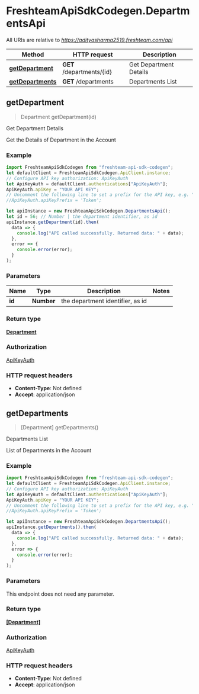 # FreshteamApiSdkCodegen.DepartmentsApi

All URIs are relative to *https://adityasharma2519.freshteam.com/api*

| Method                                                 | HTTP request              | Description            |
| ------------------------------------------------------ | ------------------------- | ---------------------- |
| [**getDepartment**](DepartmentsApi.md#getDepartment)   | **GET** /departments/{id} | Get Department Details |
| [**getDepartments**](DepartmentsApi.md#getDepartments) | **GET** /departments      | Departments List       |

## getDepartment

> Department getDepartment(id)

Get Department Details

Get the Details of Department in the Account

### Example

```javascript
import FreshteamApiSdkCodegen from "freshteam-api-sdk-codegen";
let defaultClient = FreshteamApiSdkCodegen.ApiClient.instance;
// Configure API key authorization: ApiKeyAuth
let ApiKeyAuth = defaultClient.authentications["ApiKeyAuth"];
ApiKeyAuth.apiKey = "YOUR API KEY";
// Uncomment the following line to set a prefix for the API key, e.g. "Token" (defaults to null)
//ApiKeyAuth.apiKeyPrefix = 'Token';

let apiInstance = new FreshteamApiSdkCodegen.DepartmentsApi();
let id = 56; // Number | the department identifier, as id
apiInstance.getDepartment(id).then(
  data => {
    console.log("API called successfully. Returned data: " + data);
  },
  error => {
    console.error(error);
  }
);
```

### Parameters

| Name   | Type       | Description                      | Notes |
| ------ | ---------- | -------------------------------- | ----- |
| **id** | **Number** | the department identifier, as id |

### Return type

[**Department**](Department.md)

### Authorization

[ApiKeyAuth](../README.md#ApiKeyAuth)

### HTTP request headers

- **Content-Type**: Not defined
- **Accept**: application/json

## getDepartments

> [Department] getDepartments()

Departments List

List of Departments in the Account

### Example

```javascript
import FreshteamApiSdkCodegen from "freshteam-api-sdk-codegen";
let defaultClient = FreshteamApiSdkCodegen.ApiClient.instance;
// Configure API key authorization: ApiKeyAuth
let ApiKeyAuth = defaultClient.authentications["ApiKeyAuth"];
ApiKeyAuth.apiKey = "YOUR API KEY";
// Uncomment the following line to set a prefix for the API key, e.g. "Token" (defaults to null)
//ApiKeyAuth.apiKeyPrefix = 'Token';

let apiInstance = new FreshteamApiSdkCodegen.DepartmentsApi();
apiInstance.getDepartments().then(
  data => {
    console.log("API called successfully. Returned data: " + data);
  },
  error => {
    console.error(error);
  }
);
```

### Parameters

This endpoint does not need any parameter.

### Return type

[**[Department]**](Department.md)

### Authorization

[ApiKeyAuth](../README.md#ApiKeyAuth)

### HTTP request headers

- **Content-Type**: Not defined
- **Accept**: application/json
